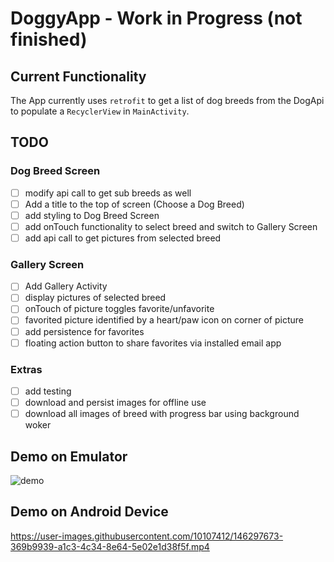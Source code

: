 # DoggyApp - Work in Progress (not finished)
## Current Functionality
The App currently uses `retrofit` to get a list of dog breeds from the DogApi to populate a `RecyclerView` in `MainActivity`.
## TODO
### Dog Breed Screen
- [ ] modify api call to get sub breeds as well
- [ ] Add a title to the top of screen (Choose a Dog Breed)
- [ ] add styling to Dog Breed Screen
- [ ] add onTouch functionality to select breed and switch to Gallery Screen
- [ ] add api call to get pictures from selected breed
### Gallery Screen
- [ ] Add Gallery Activity
- [ ] display pictures of selected breed
- [ ] onTouch of picture toggles favorite/unfavorite
- [ ] favorited picture identified by a heart/paw icon on corner of picture
- [ ] add persistence for favorites
- [ ] floating action button to share favorites via installed email app
### Extras
- [ ] add testing
- [ ] download and persist images for offline use
- [ ] download all images of breed with progress bar using background woker
## Demo on Emulator
![demo](https://user-images.githubusercontent.com/10107412/146297371-0247f12b-1f7f-4ee1-86ca-2ca747eceeb9.gif)
## Demo on Android Device

https://user-images.githubusercontent.com/10107412/146297673-369b9939-a1c3-4c34-8e64-5e02e1d38f5f.mp4
